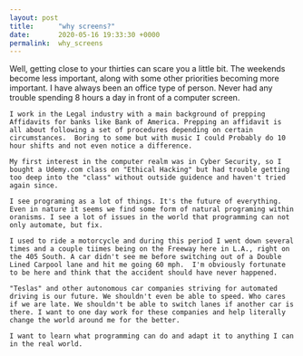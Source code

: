 ```yaml
---
layout: post
title:      "why screens?"
date:       2020-05-16 19:33:30 +0000
permalink:  why_screens
---
```





   Well, getting close to your thirties can scare you a little bit. The weekends become less important, along with some other priorities becoming more important.  I have always been an office type of person.  Never had any trouble spending 8 hours a day in front of a computer screen.  
	
	I work in the Legal industry with a main background of prepping Affidavits for banks like Bank of America. Prepping an affidavit is all about following a set of procedures depending on certain circumstances.  Boring to some but with music I could Probably do 10 hour shifts and not even notice a difference. 
	
	My first interest in the computer realm was in Cyber Security, so I bought a Udemy.com class on "Ethical Hacking" but had trouble getting too deep into the "class" without outside guidence and haven't tried again since.
	
	I see programing as a lot of things. It's the future of everything. Even in nature it seems we find some form of natural programing within oranisms. I see a lot of issues in the world that programming can not only automate, but fix.
	
	I used to ride a motorcycle and during this period I went down several times and a couple tiimes being on the Freeway here in L.A., right on the 405 South. A car didn't see me before switching out of a Double Lined Carpool lane and hit me going 60 mph.  I'm obviously fortunate to be here and think that the accident should have never happened.
	
	"Teslas" and other autonomous car companies striving for automated driving is our future. We shouldn't even be able to speed. Who cares if we are late. We shouldn't be able to switch lanes if another car is there. I want to one day work for these companies and help literally change the world around me for the better. 
	
	I want to learn what programming can do and adapt it to anything I can in the real world.
